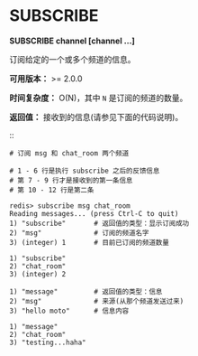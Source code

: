 # SUBSCRIBE


**SUBSCRIBE channel [channel ...]**

订阅给定的一个或多个频道的信息。

**可用版本：**
    >= 2.0.0

**时间复杂度：**
    O(N)，其中 ``N`` 是订阅的频道的数量。

**返回值：**
    接收到的信息(请参见下面的代码说明)。

::

    # 订阅 msg 和 chat_room 两个频道

    # 1 - 6 行是执行 subscribe 之后的反馈信息
    # 第 7 - 9 行才是接收到的第一条信息
    # 第 10 - 12 行是第二条

    redis> subscribe msg chat_room
    Reading messages... (press Ctrl-C to quit)
    1) "subscribe"       # 返回值的类型：显示订阅成功
    2) "msg"             # 订阅的频道名字
    3) (integer) 1       # 目前已订阅的频道数量

    1) "subscribe"
    2) "chat_room"
    3) (integer) 2

    1) "message"         # 返回值的类型：信息
    2) "msg"             # 来源(从那个频道发送过来)
    3) "hello moto"      # 信息内容

    1) "message"
    2) "chat_room"
    3) "testing...haha"
